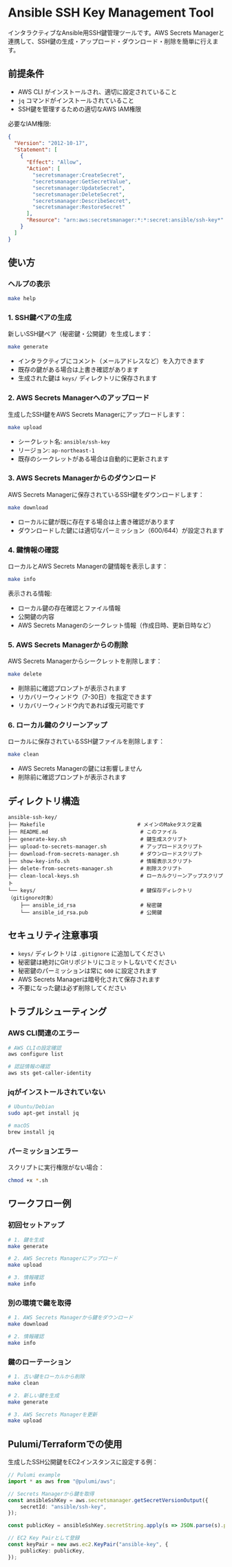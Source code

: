 # Ansible SSH Key Management Tool

インタラクティブなAnsible用SSH鍵管理ツールです。AWS Secrets Managerと連携して、SSH鍵の生成・アップロード・ダウンロード・削除を簡単に行えます。

## 前提条件

- AWS CLI がインストールされ、適切に設定されていること
- `jq` コマンドがインストールされていること
- SSH鍵を管理するための適切なAWS IAM権限

必要なIAM権限:
```json
{
  "Version": "2012-10-17",
  "Statement": [
    {
      "Effect": "Allow",
      "Action": [
        "secretsmanager:CreateSecret",
        "secretsmanager:GetSecretValue",
        "secretsmanager:UpdateSecret",
        "secretsmanager:DeleteSecret",
        "secretsmanager:DescribeSecret",
        "secretsmanager:RestoreSecret"
      ],
      "Resource": "arn:aws:secretsmanager:*:*:secret:ansible/ssh-key*"
    }
  ]
}
```

## 使い方

### ヘルプの表示

```bash
make help
```

### 1. SSH鍵ペアの生成

新しいSSH鍵ペア（秘密鍵・公開鍵）を生成します：

```bash
make generate
```

- インタラクティブにコメント（メールアドレスなど）を入力できます
- 既存の鍵がある場合は上書き確認があります
- 生成された鍵は `keys/` ディレクトリに保存されます

### 2. AWS Secrets Managerへのアップロード

生成したSSH鍵をAWS Secrets Managerにアップロードします：

```bash
make upload
```

- シークレット名: `ansible/ssh-key`
- リージョン: `ap-northeast-1`
- 既存のシークレットがある場合は自動的に更新されます

### 3. AWS Secrets Managerからのダウンロード

AWS Secrets Managerに保存されているSSH鍵をダウンロードします：

```bash
make download
```

- ローカルに鍵が既に存在する場合は上書き確認があります
- ダウンロードした鍵には適切なパーミッション（600/644）が設定されます

### 4. 鍵情報の確認

ローカルとAWS Secrets Managerの鍵情報を表示します：

```bash
make info
```

表示される情報:
- ローカル鍵の存在確認とファイル情報
- 公開鍵の内容
- AWS Secrets Managerのシークレット情報（作成日時、更新日時など）

### 5. AWS Secrets Managerからの削除

AWS Secrets Managerからシークレットを削除します：

```bash
make delete
```

- 削除前に確認プロンプトが表示されます
- リカバリーウィンドウ（7-30日）を指定できます
- リカバリーウィンドウ内であれば復元可能です

### 6. ローカル鍵のクリーンアップ

ローカルに保存されているSSH鍵ファイルを削除します：

```bash
make clean
```

- AWS Secrets Managerの鍵には影響しません
- 削除前に確認プロンプトが表示されます

## ディレクトリ構造

```
ansible-ssh-key/
├── Makefile                              # メインのMakeタスク定義
├── README.md                              # このファイル
├── generate-key.sh                        # 鍵生成スクリプト
├── upload-to-secrets-manager.sh           # アップロードスクリプト
├── download-from-secrets-manager.sh       # ダウンロードスクリプト
├── show-key-info.sh                       # 情報表示スクリプト
├── delete-from-secrets-manager.sh         # 削除スクリプト
├── clean-local-keys.sh                    # ローカルクリーンアップスクリプト
└── keys/                                  # 鍵保存ディレクトリ（gitignore対象）
    ├── ansible_id_rsa                     # 秘密鍵
    └── ansible_id_rsa.pub                 # 公開鍵
```

## セキュリティ注意事項

- `keys/` ディレクトリは `.gitignore` に追加してください
- 秘密鍵は絶対にGitリポジトリにコミットしないでください
- 秘密鍵のパーミッションは常に `600` に設定されます
- AWS Secrets Managerは暗号化されて保存されます
- 不要になった鍵は必ず削除してください

## トラブルシューティング

### AWS CLI関連のエラー

```bash
# AWS CLIの設定確認
aws configure list

# 認証情報の確認
aws sts get-caller-identity
```

### jqがインストールされていない

```bash
# Ubuntu/Debian
sudo apt-get install jq

# macOS
brew install jq
```

### パーミッションエラー

スクリプトに実行権限がない場合：

```bash
chmod +x *.sh
```

## ワークフロー例

### 初回セットアップ

```bash
# 1. 鍵を生成
make generate

# 2. AWS Secrets Managerにアップロード
make upload

# 3. 情報確認
make info
```

### 別の環境で鍵を取得

```bash
# 1. AWS Secrets Managerから鍵をダウンロード
make download

# 2. 情報確認
make info
```

### 鍵のローテーション

```bash
# 1. 古い鍵をローカルから削除
make clean

# 2. 新しい鍵を生成
make generate

# 3. AWS Secrets Managerを更新
make upload
```

## Pulumi/Terraformでの使用

生成したSSH公開鍵をEC2インスタンスに設定する例：

```typescript
// Pulumi example
import * as aws from "@pulumi/aws";

// Secrets Managerから鍵を取得
const ansibleSshKey = aws.secretsmanager.getSecretVersionOutput({
    secretId: "ansible/ssh-key",
});

const publicKey = ansibleSshKey.secretString.apply(s => JSON.parse(s).public_key);

// EC2 Key Pairとして登録
const keyPair = new aws.ec2.KeyPair("ansible-key", {
    publicKey: publicKey,
});
```
